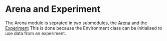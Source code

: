 
# Arena and Experiment

The Arena module is seprated in two submodules, the [Arena](https://github.com/ClementineDomine/EHC_model_comparison/tree/main/sehec/arena_and_exp/arenas) and the [Experiment](https://github.com/ClementineDomine/EHC_model_comparison/tree/main/sehec/arena_and_exp/experiments)
This is done because the Environment class can be initialised to use data from an experiment. 
